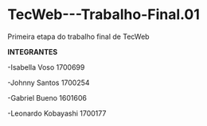 # TecWeb---Trabalho-Final.01
Primeira etapa do trabalho final de TecWeb


**INTEGRANTES**

-Isabella Voso 1700699

-Johnny Santos 1700254

-Gabriel Bueno 1601606

-Leonardo Kobayashi 1700177

